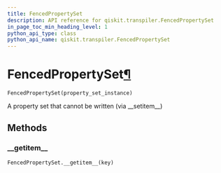 ```yaml
---
title: FencedPropertySet
description: API reference for qiskit.transpiler.FencedPropertySet
in_page_toc_min_heading_level: 1
python_api_type: class
python_api_name: qiskit.transpiler.FencedPropertySet
---
```


# FencedPropertySet[¶](#fencedpropertyset "Permalink to this headline")

<span id="qiskit.transpiler.FencedPropertySet" />

`FencedPropertySet(property_set_instance)`

A property set that cannot be written (via \_\_setitem\_\_)

## Methods

### \_\_getitem\_\_

<span id="qiskit.transpiler.FencedPropertySet.__getitem__" />

`FencedPropertySet.__getitem__(key)`

